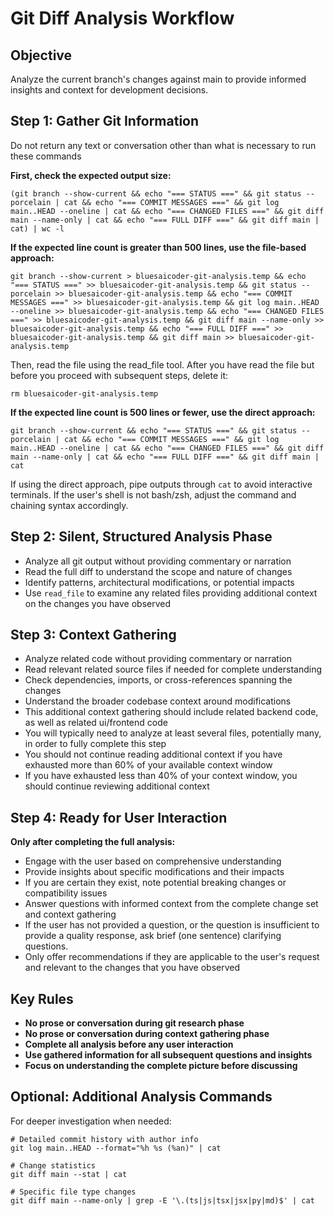 # Git Diff Analysis Workflow

## Objective
Analyze the current branch's changes against main to provide informed insights and context for development decisions.

## Step 1: Gather Git Information
<important>Do not return any text or conversation other than what is necessary to run these commands</important>

**First, check the expected output size:**
   ```shell
   (git branch --show-current && echo "=== STATUS ===" && git status --porcelain | cat && echo "=== COMMIT MESSAGES ===" && git log main..HEAD --oneline | cat && echo "=== CHANGED FILES ===" && git diff main --name-only | cat && echo "=== FULL DIFF ===" && git diff main | cat) | wc -l
   ```

**If the expected line count is greater than 500 lines, use the file-based approach:**
   ```shell
   git branch --show-current > bluesaicoder-git-analysis.temp && echo "=== STATUS ===" >> bluesaicoder-git-analysis.temp && git status --porcelain >> bluesaicoder-git-analysis.temp && echo "=== COMMIT MESSAGES ===" >> bluesaicoder-git-analysis.temp && git log main..HEAD --oneline >> bluesaicoder-git-analysis.temp && echo "=== CHANGED FILES ===" >> bluesaicoder-git-analysis.temp && git diff main --name-only >> bluesaicoder-git-analysis.temp && echo "=== FULL DIFF ===" >> bluesaicoder-git-analysis.temp && git diff main >> bluesaicoder-git-analysis.temp
   ```

   Then, read the file using the read_file tool. After you have read the file but before you proceed with subsequent steps, delete it:
   ```shell
   rm bluesaicoder-git-analysis.temp
   ```

**If the expected line count is 500 lines or fewer, use the direct approach:**
   ```shell
   git branch --show-current && echo "=== STATUS ===" && git status --porcelain | cat && echo "=== COMMIT MESSAGES ===" && git log main..HEAD --oneline | cat && echo "=== CHANGED FILES ===" && git diff main --name-only | cat && echo "=== FULL DIFF ===" && git diff main | cat
   ```

<important>If using the direct approach, pipe outputs through `cat` to avoid interactive terminals. If the user's shell is not bash/zsh, adjust the command and chaining
 syntax accordingly.</important>

## Step 2: Silent, Structured Analysis Phase
- Analyze all git output without providing commentary or narration
- Read the full diff to understand the scope and nature of changes
- Identify patterns, architectural modifications, or potential impacts
- Use `read_file` to examine any related files providing additional context on the changes you have observed

## Step 3: Context Gathering
- Analyze related code without providing commentary or narration
- Read relevant related source files if needed for complete understanding
- Check dependencies, imports, or cross-references spanning the changes
- Understand the broader codebase context around modifications
- This additional context gathering should include related backend code, as well as related ui/frontend code
- You will typically need to analyze at least several files, potentially many, in order to fully complete this step
- You should not continue reading additional context if you have exhausted more than 60% of your available context window
- If you have exhausted less than 40% of your context window, you should continue reviewing additional context

## Step 4: Ready for User Interaction
**Only after completing the full analysis:**
- Engage with the user based on comprehensive understanding
- Provide insights about specific modifications and their impacts
- If you are certain they exist, note potential breaking changes or compatibility issues
- Answer questions with informed context from the complete change set and context gathering
- If the user has not provided a question, or the question is insufficient to provide a quality response, ask brief (one sentence) clarifying questions.
- Only offer recommendations if they are applicable to the user's request and relevant to the changes that you have observed 

## Key Rules
- **No prose or conversation during git research phase**
- **No prose or conversation during context gathering phase**
- **Complete all analysis before any user interaction**
- **Use gathered information for all subsequent questions and insights**
- **Focus on understanding the complete picture before discussing**

## Optional: Additional Analysis Commands
For deeper investigation when needed:

```shell
# Detailed commit history with author info
git log main..HEAD --format="%h %s (%an)" | cat

# Change statistics
git diff main --stat | cat

# Specific file type changes
git diff main --name-only | grep -E '\.(ts|js|tsx|jsx|py|md)$' | cat
